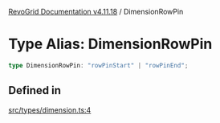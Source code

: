 [RevoGrid Documentation v4.11.18](README.md) / DimensionRowPin

# Type Alias: DimensionRowPin

```ts
type DimensionRowPin: "rowPinStart" | "rowPinEnd";
```

## Defined in

[src/types/dimension.ts:4](https://github.com/revolist/revogrid/blob/1653ad6831cb8c4a18b49e381a14df0c317a2084/src/types/dimension.ts#L4)
